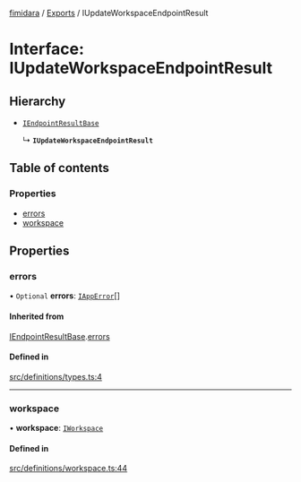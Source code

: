 [fimidara](../README.md) / [Exports](../modules.md) / IUpdateWorkspaceEndpointResult

# Interface: IUpdateWorkspaceEndpointResult

## Hierarchy

- [`IEndpointResultBase`](IEndpointResultBase.md)

  ↳ **`IUpdateWorkspaceEndpointResult`**

## Table of contents

### Properties

- [errors](IUpdateWorkspaceEndpointResult.md#errors)
- [workspace](IUpdateWorkspaceEndpointResult.md#workspace)

## Properties

### errors

• `Optional` **errors**: [`IAppError`](IAppError.md)[]

#### Inherited from

[IEndpointResultBase](IEndpointResultBase.md).[errors](IEndpointResultBase.md#errors)

#### Defined in

[src/definitions/types.ts:4](https://github.com/softkave/files-js/blob/353a07f/src/definitions/types.ts#L4)

___

### workspace

• **workspace**: [`IWorkspace`](IWorkspace.md)

#### Defined in

[src/definitions/workspace.ts:44](https://github.com/softkave/files-js/blob/353a07f/src/definitions/workspace.ts#L44)
